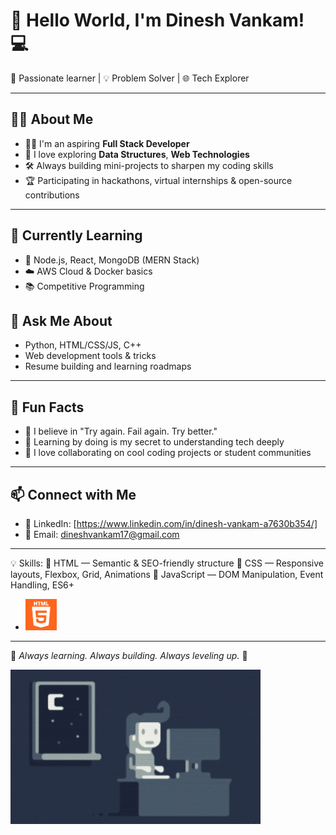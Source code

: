

# 👋 Hello World, I'm Dinesh Vankam! 💻        

🚀 Passionate learner | 💡 Problem Solver | 🌐 Tech Explorer                        
                                                         
---                                               
                                  
## 👨‍💻 About Me                                 
- 👨‍🎓 I'm an aspiring **Full Stack Developer** 
- 🧠 I love exploring **Data Structures**, **Web Technologies**
- 🛠️ Always building mini-projects to sharpen my coding skills
- 🏆 Participating in hackathons, virtual internships & open-source contributions 
                     
---
                          
## 🌱 Currently Learning
- 🔧 Node.js, React, MongoDB (MERN Stack)             
- ☁️ AWS Cloud & Docker basics  
- 📚 Competitive Programming                    

   

## 💬 Ask Me About
- Python, HTML/CSS/JS, C++
- Web development tools & tricks
- Resume building and learning roadmaps

---                   

## 🌟 Fun Facts
- 🎯 I believe in "Try again. Fail again. Try better."
- 🧩 Learning by doing is my secret to understanding tech deeply
- 🤝 I love collaborating on cool coding projects or student communities
   
---

## 📫 Connect with Me
- 💼 LinkedIn: [https://www.linkedin.com/in/dinesh-vankam-a7630b354/]
- 📧 Email: dineshvankam17@gmail.com

----
💡 Skills:
    🔹 HTML — Semantic & SEO-friendly structure
    🔹 CSS — Responsive layouts, Flexbox, Grid, Animations
    🔹 JavaScript — DOM Manipulation, Event Handling, ES6+
- <img src="https://github.com/vankam-dinesh/vankam-dinesh/blob/main/html.png?raw=true" width="50"/>
        
---               
🔁 *Always learning. Always building. Always  leveling up.* 🔁


<img src="https://github.com/vankam-dinesh/vankam-dinesh/blob/main/Night-Coding.gif?raw=true" width="400"/>


